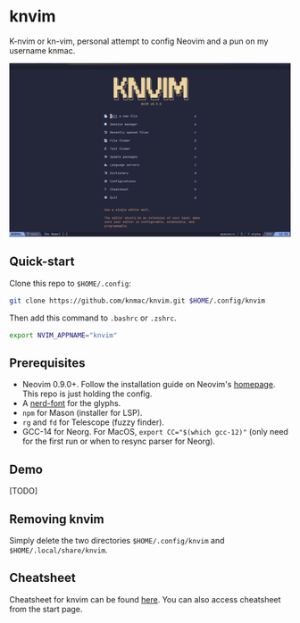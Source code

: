 # knvim

K-nvim or kn-vim, personal attempt to config Neovim and a pun on my username knmac.

![screenshot](./res/screenshot.png)

## Quick-start

Clone this repo to `$HOME/.config`:

```bash
git clone https://github.com/knmac/knvim.git $HOME/.config/knvim
```

Then add this command to `.bashrc` or `.zshrc`.

```bash
export NVIM_APPNAME="knvim"
```

## Prerequisites

- Neovim 0.9.0+. Follow the installation guide on Neovim's [homepage](https://neovim.io/). This repo is just holding the config.
- A [nerd-font](https://www.nerdfonts.com/) for the glyphs.
- `npm` for Mason (installer for LSP).
- `rg` and `fd` for Telescope (fuzzy finder).
- GCC-14 for Neorg. For MacOS, `export CC="$(which gcc-12)"` (only need for the first run or when to resync parser for Neorg).

## Demo

[TODO]

## Removing knvim

Simply delete the two directories `$HOME/.config/knvim` and `$HOME/.local/share/knvim`.

## Cheatsheet

Cheatsheet for knvim can be found [here](res/cheatsheet.md). You can also access cheatsheet from the start page.
